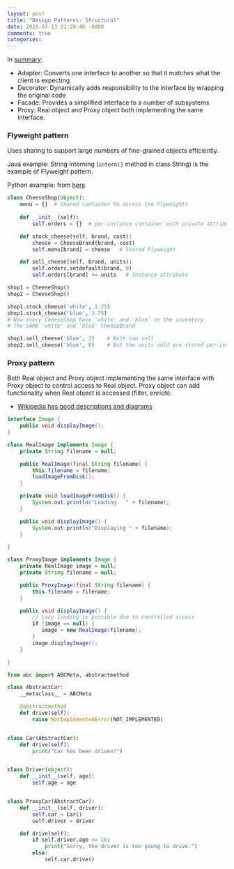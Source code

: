 ```yaml
---
layout: post
title: "Design Patterns: Structural"
date: 2016-07-13 21:28:46 -0800
comments: true
categories: 
---
```


In [summary](https://en.wikipedia.org/wiki/Facade_pattern#Usage):

* Adapter: Converts one interface to another so that it matches what the client is expecting
* Decorator: Dynamically adds responsibility to the interface by wrapping the original code
* Facade: Provides a simplified interface to a number of subsystems
* Proxy: Real object and Proxy object both implementing the same interface.

<!--more-->

### Flyweight pattern

Uses sharing to support large numbers of fine-grained objects efficiently.

Java example: String interning (`intern()` method in class String) is the example of Flyweight pattern.

Python example: from [here](https://en.wikipedia.org/wiki/Flyweight_pattern)

```python
class CheeseShop(object):
    menu = {}  # Shared container to access the Flyweights
    
    def __init__(self):
        self.orders = {}  # per-instance container with private attributes

    def stock_cheese(self, brand, cost):
        cheese = CheeseBrand(brand, cost)
        self.menu[brand] = cheese   # Shared Flyweight

    def sell_cheese(self, brand, units):
        self.orders.setdefault(brand, 0)
        self.orders[brand] += units   # Instance attribute

shop1 = CheeseShop()
shop2 = CheeseShop()

shop1.stock_cheese('white', 1.25)
shop1.stock_cheese('blue', 3.75)
# Now every CheeseShop have 'white' and 'blue' on the inventory
# The SAME 'white' and 'blue' CheeseBrand

shop1.sell_cheese('blue', 3)    # Both can sell
shop2.sell_cheese('blue', 8)    # But the units sold are stored per-instance
```

### Proxy pattern

Both Real object and Proxy object implementing the same interface with Proxy object to control access to Real object.
Proxy object can add functionality when Real object is accessed (filter, enrich).

* [Wikipedia has good descriptions and diagrams](https://en.wikipedia.org/wiki/Proxy_pattern)

```java Java example
interface Image {
    public void displayImage();
}

class RealImage implements Image {
    private String filename = null;

    public RealImage(final String filename) {
        this.filename = filename;
        loadImageFromDisk();
    }

    private void loadImageFromDisk() {
        System.out.println("Loading   " + filename);
    }

    public void displayImage() {
        System.out.println("Displaying " + filename);
    }

}

class ProxyImage implements Image {
    private RealImage image = null;
    private String filename = null;

    public ProxyImage(final String filename) {
        this.filename = filename;
    }

    public void displayImage() {
        // Lazy loading is possible due to controlled access
        if (image == null) {
           image = new RealImage(filename);
        }
        image.displayImage();
    }

}
```

```python Python example
from abc import ABCMeta, abstractmethod

class AbstractCar:
    __metaclass__ = ABCMeta

    @abstractmethod
    def drive(self):
        raise NotImplementedError(NOT_IMPLEMENTED)


class Car(AbstractCar):
    def drive(self):
        print("Car has been driven!")


class Driver(object):
    def __init__(self, age):
        self.age = age


class ProxyCar(AbstractCar):
    def __init__(self, driver):
        self.car = Car()
        self.driver = driver

    def drive(self):
        if self.driver.age <= 16:
            print("Sorry, the driver is too young to drive.")
        else:
            self.car.drive()
```
